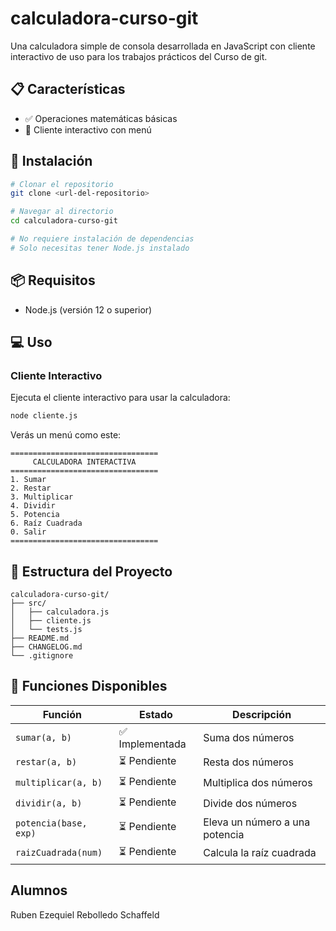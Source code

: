 # calculadora-curso-git
Una calculadora simple de consola desarrollada en JavaScript con cliente interactivo de uso para los trabajos prácticos del Curso de git.

## 📋 Características

- ✅ Operaciones matemáticas básicas
- 🔄 Cliente interactivo con menú

## 🚀 Instalación

```bash
# Clonar el repositorio
git clone <url-del-repositorio>

# Navegar al directorio
cd calculadora-curso-git

# No requiere instalación de dependencias
# Solo necesitas tener Node.js instalado
```

## 📦 Requisitos

- Node.js (versión 12 o superior)

## 💻 Uso

### Cliente Interactivo

Ejecuta el cliente interactivo para usar la calculadora:

```bash
node cliente.js
```

Verás un menú como este:

```
=================================
     CALCULADORA INTERACTIVA     
=================================
1. Sumar
2. Restar
3. Multiplicar
4. Dividir
5. Potencia
6. Raíz Cuadrada
0. Salir
=================================
```

## 📂 Estructura del Proyecto

```
calculadora-curso-git/
├── src/
│   ├── calculadora.js
│   ├── cliente.js
│   └── tests.js
├── README.md
├── CHANGELOG.md
└── .gitignore
```

## 🔧 Funciones Disponibles

| Función | Estado | Descripción |
|---------|--------|-------------|
| `sumar(a, b)` | ✅ Implementada | Suma dos números |
| `restar(a, b)` | ⏳ Pendiente | Resta dos números |
| `multiplicar(a, b)` | ⏳ Pendiente | Multiplica dos números |
| `dividir(a, b)` | ⏳ Pendiente | Divide dos números |
| `potencia(base, exp)` | ⏳ Pendiente | Eleva un número a una potencia |
| `raizCuadrada(num)` | ⏳ Pendiente | Calcula la raíz cuadrada |

## Alumnos
Ruben Ezequiel Rebolledo Schaffeld